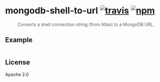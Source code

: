 # mongodb-shell-to-url [![travis][travis_img]][travis_url] [![npm][npm_img]][npm_url]

> Converts a shell connection string (from Atlas) to a MongoDB URL.

## Example

```javascript
```

## License

Apache 2.0

[travis_img]: https://img.shields.io/travis/mongodb-js/mongodb-shell-to-url.svg
[travis_url]: https://travis-ci.org/mongodb-js/mongodb-shell-to-url
[npm_img]: https://img.shields.io/npm/v/mongodb-shell-to-url.svg
[npm_url]: https://npmjs.org/package/mongodb-shell-to-url
